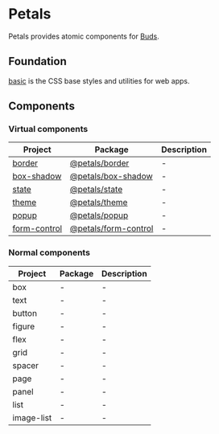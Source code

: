 # Petals

Petals provides atomic components for [Buds](https://github.com/ourai/buds).

## Foundation

[basic](https://github.com/petals-ui/basic) is the CSS base styles and utilities for web apps.

## Components

### Virtual components

| Project | Package | Description |
| --- | --- | --- |
| [border](https://github.com/petals-ui/border) | [@petals/border](https://www.npmjs.com/package/@petals/border) | - |
| [box-shadow](https://github.com/petals-ui/box-shadow) | [@petals/box-shadow](https://www.npmjs.com/package/@petals/box-shadow) | - |
| [state](https://github.com/petals-ui/state) | [@petals/state](https://www.npmjs.com/package/@petals/state) | - |
| [theme](https://github.com/petals-ui/theme) | [@petals/theme](https://www.npmjs.com/package/@petals/theme) | - |
| [popup](https://github.com/petals-ui/popup) | [@petals/popup](https://www.npmjs.com/package/@petals/popup) | - |
| [form-control](https://github.com/petals-ui/form-control) | [@petals/form-control](https://www.npmjs.com/package/@petals/form-control) | - |

### Normal components

| Project | Package | Description |
| --- | --- | --- |
| box | - | - |
| text | - | - |
| button | - | - |
| figure | - | - |
| flex | - | - |
| grid | - | - |
| spacer | - | - |
| page | - | - |
| panel | - | - |
| list | - | - |
| image-list | - | - |
